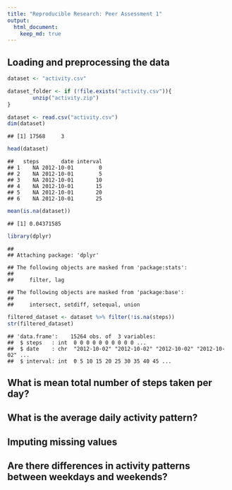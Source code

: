 ```yaml
---
title: "Reproducible Research: Peer Assessment 1"
output: 
  html_document:
    keep_md: true
---
```



## Loading and preprocessing the data

```r
dataset <- "activity.csv"

dataset_folder <- if (!file.exists("activity.csv")){
        unzip("activity.zip")
}

dataset <- read.csv("activity.csv")
dim(dataset)
```

```
## [1] 17568     3
```

```r
head(dataset)
```

```
##   steps       date interval
## 1    NA 2012-10-01        0
## 2    NA 2012-10-01        5
## 3    NA 2012-10-01       10
## 4    NA 2012-10-01       15
## 5    NA 2012-10-01       20
## 6    NA 2012-10-01       25
```

```r
mean(is.na(dataset))
```

```
## [1] 0.04371585
```

```r
library(dplyr)
```

```
## 
## Attaching package: 'dplyr'
```

```
## The following objects are masked from 'package:stats':
## 
##     filter, lag
```

```
## The following objects are masked from 'package:base':
## 
##     intersect, setdiff, setequal, union
```

```r
filtered_dataset <- dataset %>% filter(!is.na(steps))
str(filtered_dataset)
```

```
## 'data.frame':	15264 obs. of  3 variables:
##  $ steps   : int  0 0 0 0 0 0 0 0 0 0 ...
##  $ date    : chr  "2012-10-02" "2012-10-02" "2012-10-02" "2012-10-02" ...
##  $ interval: int  0 5 10 15 20 25 30 35 40 45 ...
```

## What is mean total number of steps taken per day?



## What is the average daily activity pattern?



## Imputing missing values



## Are there differences in activity patterns between weekdays and weekends?
